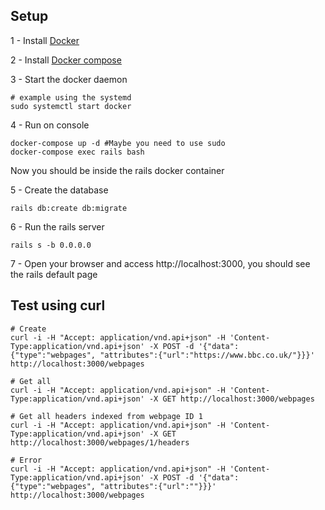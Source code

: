 ## Setup

1 - Install [Docker](https://docs.docker.com/install/)

2 - Install [Docker compose](https://docs.docker.com/compose/install/)

3 - Start the docker daemon

```shellscript
# example using the systemd
sudo systemctl start docker
```

4 - Run on console

```shellscript
docker-compose up -d #Maybe you need to use sudo
docker-compose exec rails bash
```
Now you should be inside the rails docker container

5 - Create the database

 ```shellscript
rails db:create db:migrate
 ```

6 - Run the rails server

 ```shellscript
rails s -b 0.0.0.0
 ```

7 - Open your browser and access http://localhost:3000, you should see the rails default page

## Test using curl

```shellscript
# Create
curl -i -H "Accept: application/vnd.api+json" -H 'Content-Type:application/vnd.api+json' -X POST -d '{"data": {"type":"webpages", "attributes":{"url":"https://www.bbc.co.uk/"}}}' http://localhost:3000/webpages

# Get all
curl -i -H "Accept: application/vnd.api+json" -H 'Content-Type:application/vnd.api+json' -X GET http://localhost:3000/webpages

# Get all headers indexed from webpage ID 1
curl -i -H "Accept: application/vnd.api+json" -H 'Content-Type:application/vnd.api+json' -X GET http://localhost:3000/webpages/1/headers

# Error
curl -i -H "Accept: application/vnd.api+json" -H 'Content-Type:application/vnd.api+json' -X POST -d '{"data": {"type":"webpages", "attributes":{"url":""}}}' http://localhost:3000/webpages
```
